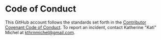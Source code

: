 # Code of Conduct

This GitHub account follows the standards set forth in the [Contributor Covenant Code of Conduct](https://www.contributor-covenant.org/version/2/0/code_of_conduct/). To report an incident, contact Katherine "Kati" Michel at kthrnmichel@gmail.com.
